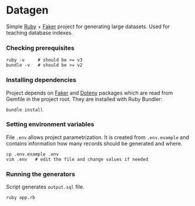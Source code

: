 # Datagen

Simple [Ruby](https://www.ruby-lang.org/en/) + [Faker](https://github.com/faker-ruby/faker) project for generating large datasets. Used for teaching database indexes.

### Checking prerequisites
```shell
ruby -v     # should be >= v3
bundle -v   # should be >= v2
```

### Installing dependencies
Project depends on [Faker](https://github.com/faker-ruby/faker) and [Dotenv](https://github.com/bkeepers/dotenv) packages which are read from Gemfile in the project root. They are installed with Ruby Bundler:
```shell
bundle install
```

### Setting environment variables
File `.env` allows project parametrization. It is created from `.env.example`
and contains information how many records should be generated and where.
```shell
cp .env.example .env
vim .env   # edit the file and change values if needed
```

### Running the generators
Script generates `output.sql` file.
```shell
ruby app.rb
```